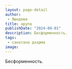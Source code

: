 ```yaml
---
layout: page-detail
author:
 - Яшодеви
title: арупа
publishDate: "2024-09-01"
description: Бесформенность.
tags:
 - санатана дхарма
image: 
---
```


Бесформенность.

